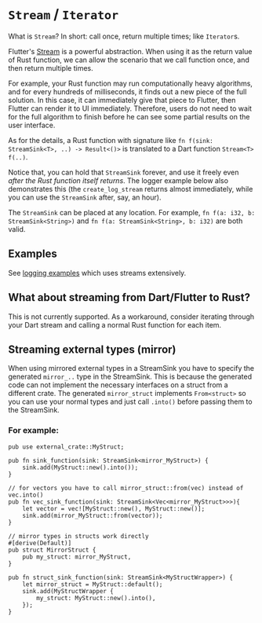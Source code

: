 # `Stream` / `Iterator`

What is `Stream`? In short: call once, return multiple times; like `Iterator`s.

Flutter's [Stream](https://dart.dev/tutorials/language/streams) is a powerful abstraction. When using it as the return value of Rust function, we can allow the scenario that we call function once, and then return multiple times.

For example, your Rust function may run computationally heavy algorithms, and for every hundreds of milliseconds, it finds out a new piece of the full solution. In this case, it can immediately give that piece to Flutter, then Flutter can render it to UI immediately. Therefore, users do not need to wait for the full algorithm to finish before he can see some partial results on the user interface.

As for the details, a Rust function with signature like `fn f(sink: StreamSink<T>, ..) -> Result<()>` is translated to a Dart function `Stream<T> f(..)`.

Notice that, you can hold that `StreamSink` forever, and use it freely even _after the Rust function itself returns_. The logger example below also demonstrates this (the `create_log_stream` returns almost immediately, while you can use the `StreamSink` after, say, an hour).

The `StreamSink` can be placed at any location. For example, `fn f(a: i32, b: StreamSink<String>)` and `fn f(a: StreamSink<String>, b: i32)` are both valid.

## Examples

See [logging examples](logging.md) which uses streams extensively.

## What about streaming from Dart/Flutter to Rust?

This is not currently supported. As a workaround, consider iterating through your Dart stream and calling a normal Rust function for each item.

## Streaming external types (mirror)

When using mirrored external types in a StreamSink you have to specify the generated `mirror_..` type in the StreamSink. This is because the generated code can not implement the necessary interfaces on a struct from a different crate. The generated `mirror_struct` implements `From<struct>` so you can use your normal types and just call `.into()` before passing them to the StreamSink.

### For example:

```rust,noplayground
pub use external_crate::MyStruct;

pub fn sink_function(sink: StreamSink<mirror_MyStruct>) {
    sink.add(MyStruct::new().into());
}

// for vectors you have to call mirror_struct::from(vec) instead of vec.into()
pub fn vec_sink_function(sink: StreamSink<Vec<mirror_MyStruct>>>){
    let vector = vec![MyStruct::new(), MyStruct::new()];
    sink.add(mirror_MyStruct::from(vector));
}

// mirror types in structs work directly
#[derive(Default)]
pub struct MirrorStruct {
    pub my_struct: mirror_MyStruct,
}

pub fn struct_sink_function(sink: StreamSink<MyStructWrapper>) {
    let mirror_struct = MyStruct::default();
    sink.add(MyStructWrapper {
        my_struct: MyStruct::new().into(),
    });
}
```

